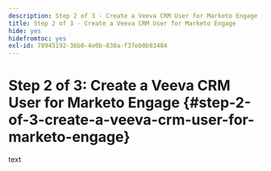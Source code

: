 ```yaml
---
description: Step 2 of 3 - Create a Veeva CRM User for Marketo Engage - Marketo Docs - Product Documentation
title: Step 2 of 3 - Create a Veeva CRM User for Marketo Engage
hide: yes
hidefromtoc: yes
exl-id: 78945192-36b0-4e0b-830a-f37eb0b83484
---
```

# Step 2 of 3: Create a Veeva CRM User for Marketo Engage {#step-2-of-3-create-a-veeva-crm-user-for-marketo-engage}

text
